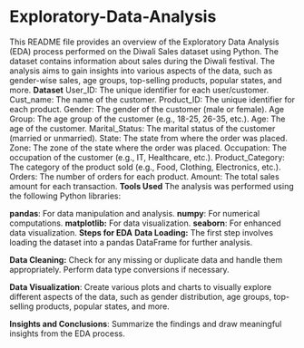 # Exploratory-Data-Analysis
This README file provides an overview of the Exploratory Data Analysis (EDA) process performed on the Diwali Sales dataset using Python. The dataset contains information about sales during the Diwali festival. The analysis aims to gain insights into various aspects of the data, such as gender-wise sales, age groups, top-selling products, popular states, and more.
**Dataset**
User_ID: The unique identifier for each user/customer.
Cust_name: The name of the customer.
Product_ID: The unique identifier for each product.
Gender: The gender of the customer (male or female).
Age Group: The age group of the customer (e.g., 18-25, 26-35, etc.).
Age: The age of the customer.
Marital_Status: The marital status of the customer (married or unmarried).
State: The state from where the order was placed.
Zone: The zone of the state where the order was placed.
Occupation: The occupation of the customer (e.g., IT, Healthcare, etc.).
Product_Category: The category of the product sold (e.g., Food, Clothing, Electronics, etc.).
Orders: The number of orders for each product.
Amount: The total sales amount for each transaction.
**Tools Used**
The analysis was performed using the following Python libraries:

**pandas**: For data manipulation and analysis.
**numpy**: For numerical computations.
**matplotlib:** For data visualization.
**seaborn**: For enhanced data visualization.
**Steps for EDA**
**Data Loading:** The first step involves loading the dataset into a pandas DataFrame for further analysis.

**Data Cleaning:** Check for any missing or duplicate data and handle them appropriately. Perform data type conversions if necessary.

**Data Visualization**: Create various plots and charts to visually explore different aspects of the data, such as gender distribution, age groups, top-selling products, popular states, and more.

**Insights and Conclusions**: Summarize the findings and draw meaningful insights from the EDA process.
